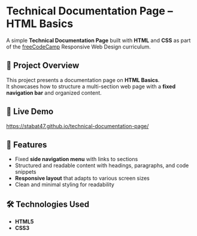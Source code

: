 # Technical Documentation Page – HTML Basics

A simple **Technical Documentation Page** built with **HTML** and **CSS** as part of the [freeCodeCamp](https://www.freecodecamp.org/) Responsive Web Design curriculum.

## 📝 Project Overview
This project presents a documentation page on **HTML Basics**.  
It showcases how to structure a multi-section web page with a **fixed navigation bar** and organized content.

## 🚀 Live Demo
https://stabat47.github.io/technical-documentation-page/

## 📂 Features
- Fixed **side navigation menu** with links to sections  
- Structured and readable content with headings, paragraphs, and code snippets  
- **Responsive layout** that adapts to various screen sizes  
- Clean and minimal styling for readability

## 🛠️ Technologies Used
- **HTML5**
- **CSS3**
